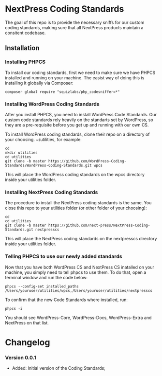 # NextPress Coding Standards

The goal of this repo is to provide the necessary sniffs for our custom coding standards, making sure that all NextPress products maintain a consitent codebase.

## Installation

### Installing PHPCS
To install our coding standards, first we need to make sure we have PHPCS installed and running on your machine. The easist way of doing this is installing it globally via Composer:
```
composer global require "squizlabs/php_codesniffer=*"
```

### Installing WordPress Coding Standards
After you install PHPCS, you need to install WordPress Code Standards. Our custom code standards rely heavily on the standarts set by WordPress, so they are a pre-requisite before you get up and running with our own CS.

To install WordPress coding standards, clone their repo on a directory of your choosing. ~/utilities, for example:
```
cd
mkdir utilities
cd utilities
git clone -b master https://github.com/WordPress-Coding-Standards/WordPress-Coding-Standards.git wpcs
```
This will place the WordPress coding standards on the wpcs directory inside your utilities folder.

### Installing NextPress Coding Standards
The procedure to install the NextPress coding standards is the same. You close this repo to your utilities folder (or other folder of your choosing):
```
cd
cd utilities
git clone -b master https://github.com/next-press/NextPress-Coding-Standards.git nextpresscs
```
This will place the NextPress coding standards on the nextpresscs directory inside your utilities folder.

### Telling PHPCS to use our newly added standards
Now that you have both WordPress CS and NextPress CS inatalled on your machine, you simply need to tell phpcs to use them. To do that, open a terminal window and run the code below:
```
phpcs --config-set installed_paths /Users/youruser/utilities/wpcs,/Users/youruser/utilities/nextpresscs
```

To confirm that the new Code Standards where installed, run:
```
phpcs -i
```
You should see WordPress-Core, WordPress-Docs, WordPress-Extra and NextPress on that list.

# Changelog

### Version 0.0.1
* Added: Initial version of the Coding Standards;